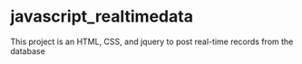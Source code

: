 # javascript_realtimedata
This project is an HTML, CSS, and jquery to post real-time records from the database
